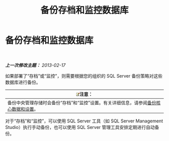 ﻿---
title: 备份存档和监控数据库
TOCTitle: 备份存档和监控数据库
ms:assetid: c120db81-b02c-4a4c-90cd-8aca6cff64f9
ms:mtpsurl: https://technet.microsoft.com/zh-cn/library/Hh202188(v=OCS.15)
ms:contentKeyID: 52061110
ms.date: 05/19/2016
mtps_version: v=OCS.15
ms.translationtype: HT
---

# 备份存档和监控数据库

 

_**上一次修改主题：** 2013-02-17_

如果部署了“存档”或“监控”，则需要根据您的组织的 SQL Server 备份策略对这些数据库进行备份。

<table>
<thead>
<tr class="header">
<th><img src="images/Dn783119.note(OCS.15).gif" title="note" alt="note" />注意：</th>
</tr>
</thead>
<tbody>
<tr class="odd">
<td>备份中央管理存储时会备份“存档”和“监控”设置。有关详细信息，请参阅<a href="lync-server-2013-backing-up-core-data-and-settings.md">备份核心数据和设置</a>。</td>
</tr>
</tbody>
</table>


对于“存档”和“监控”，可以使用 SQL Server 工具（如 SQL Server Management Studio）执行手动备份，也可以使用 SQL Server 管理工具安排定期进行自动备份。

